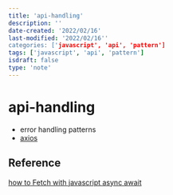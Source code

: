 ```yaml
---
title: 'api-handling'
description: ''
date-created: '2022/02/16'
last-modified: '2022/02/16''
categories: ['javascript', 'api', 'pattern'] 
tags: ['javascript', 'api', 'pattern']
isdraft: false
type: 'note'
---
```


# api-handling

- error handling patterns
- [axios](https://axios-http.com/docs/example)

## Reference

[how to Fetch with javascript async await](https://dmitripavlutin.com/javascript-fetch-aasync-await/)
